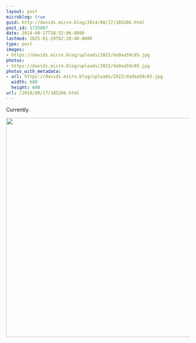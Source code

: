 ```yaml
---
layout: post
microblog: true
guid: http://davids.micro.blog/2014/08/17/185206.html
post_id: 1735007
date: 2014-08-17T18:52:06-0800
lastmod: 2025-01-29T02:28:48-0800
type: post
images:
- https://davids.micro.blog/uploads/2022/da9aa59c85.jpg
photos:
- https://davids.micro.blog/uploads/2022/da9aa59c85.jpg
photos_with_metadata:
- url: https://davids.micro.blog/uploads/2022/da9aa59c85.jpg
  width: 600
  height: 600
url: /2014/08/17/185206.html
---
```

Currently.

<img src="/uploads/2022/da9aa59c85.jpg" width="600" height="600" alt="">
